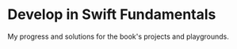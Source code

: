 # Develop in Swift Fundamentals

My progress and solutions for the book's projects and playgrounds.
